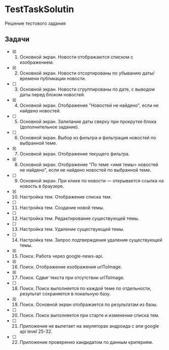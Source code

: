 # TestTaskSolutin

Решение тестового задания

## Задачи

- [x] 1. Основной экран. Новости отображаются списком с изображением.
- [x] 2. Основной экран. Новости отсортированы по убыванию даты/времени публикации новости.
- [ ] 3. Основной экран. Новости сгруппированы по дате, с выводом даты перед блоком новостей.
- [x] 4. Основной экран. Отображение "Новостей не найдено", если не найдено новостей.
- [ ] 5. Основной экран. Залипание даты сверху при прокрутке блока (дополнительное задание).
- [ ] 6. Основной экран. Выбор из фильтра и фильтрация новостей по выбранной теме.
- [x] 7. Основной экран. Отображение текущего фильтра.
- [x] 8. Основной экран. Отображение "По теме <имя темы> новостей не найдено", если не найдено новостей по выбранной теме.
- [ ] 9. Основной экран. При клике по новости — открывается ссылка на новость в браузере.
- [x] 10. Настройка тем. Отображение списка тем.
- [ ] 11. Настройка тем. Создание новой темы.
- [ ] 12. Настройка тем. Редактирование существующей темы.
- [ ] 13. Настройка тем. Удаление существующей темы.
- [ ] 14. Настройка тем. Запрос подтверждения удаления существующей темы.
- [x] 15. Поиск. Работа через google-news-api.
- [x] 16. Поиск. Отображение изображения urlToImage.
- [x] 17. Поиск. Сдвиг текста при отсутствии  urlToImage.
- [ ] 18. Поиск.  Поиск выполняется по каждой теме по отдельности, результат сохраняется в локальную базу.
- [x] 19. Поиск. Основной экран отображается по результатам из базы.
- [ ] 20. Поиск. Поиск выполняется при старте и изменении списка тем.
- [ ] 21. Приложение не вылетает на эмуляторах андроида с апи google api level 25-32.
- [ ] 22. Приложение проверенно кандидатом по данным критериям.
